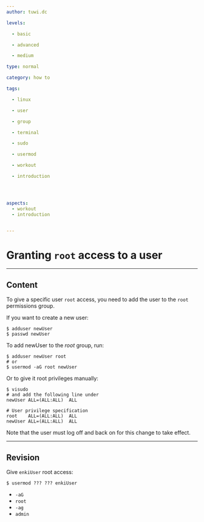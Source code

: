 ```yaml
---
author: tuwi.dc

levels:

  - basic

  - advanced

  - medium

type: normal

category: how to

tags:

  - linux

  - user

  - group

  - terminal

  - sudo

  - usermod

  - workout

  - introduction




aspects:
  - workout
  - introduction


---
```


# Granting `root` access to a user

---
## Content

To give a specific user `root` access, you need to add the user to the `root` permissions group.

If you want to create a new user:
```
$ adduser newUser
$ passwd newUser
```
To add newUser to the *root* group, run:
```
$ adduser newUser root
# or
$ usermod -aG root newUser
```

Or to give it root privileges manually:
```
$ visudo
# and add the following line under
newUser ALL=(ALL:ALL)  ALL

# User privilege specification
root    ALL=(ALL:ALL)  ALL
newUser ALL=(ALL:ALL)  ALL
```

Note that the user must log off and back on for this change to take effect.

---
## Revision

Give `enkiUser` root access:
```
$ usermod ??? ??? enkiUser
```

* `-aG`
* `root`
* `-ag`
* `admin`

 
